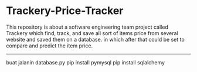 # Trackery-Price-Tracker
This repository is about a software engineering team project called Trackery which find, track, and save all sort of items price from several website and saved them on a database. in which after that could be set to compare and predict the item price.
<br><hr>
buat jalanin database.py
pip install pymysql
pip install sqlalchemy
